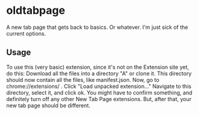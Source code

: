 # oldtabpage
A new tab page that gets back to basics. Or whatever. I'm just sick of the current options.
## Usage
To use this (very basic) extension, since it's not on the Extension site yet, do this:
Download all the files into a directory "A" or clone it. This directory should now contain all the files, like manifest.json.
Now, go to chrome://extensions/ .
Click "Load unpacked extension..."
Navigate to this directory, select it, and click ok.
You might have to confirm something, and definitely turn off any other New Tab Page extensions. But, after that, your new tab page should be different.

